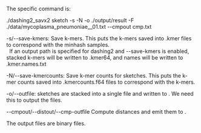The specific command is:  

./dashing2_savx2 sketch -s -N -o ./output/result -F ./data/mycoplasma_pneumoniae__01.txt --cmpout cmp.txt

  

-s/--save-kmers: Save k-mers. This puts the k-mers saved into .kmer files to correspond with the minhash samples.  
  If an output path is specified for dashing2 and --save-kmers is enabled, stacked k-mers will be written to <arg>.kmer64, and names will be written to <arg>.kmer.names.txt

-N/--save-kmercounts: Save k-mer counts for sketches. This puts the k-mer counts saved into .kmercounts.f64 files to correspond with the k-mers.

-o/--outfile: sketches are stacked into a single file and written to <arg>. We need this to output the files.

--cmpout/--distout/--cmp-outfile Compute distances and emit them to <arg>.

  

The output files are binary files.